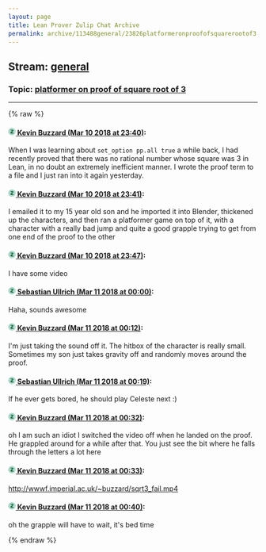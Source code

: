 ```yaml
---
layout: page
title: Lean Prover Zulip Chat Archive 
permalink: archive/113488general/23826platformeronproofofsquarerootof3.html
---
```


## Stream: [general](index.html)
### Topic: [platformer on proof of square root of 3](23826platformeronproofofsquarerootof3.html)

---


{% raw %}
#### [![Click to go to Zulip](../../assets/img/zulip2.png) Kevin Buzzard (Mar 10 2018 at 23:40)](https://leanprover.zulipchat.com/#narrow/stream/113488-general/topic/platformer%20on%20proof%20of%20square%20root%20of%203/near/123548752):
When I was learning about `set_option pp.all true` a while back, I had recently proved that there was no rational number whose square was 3 in Lean, in no doubt an extremely inefficient manner. I wrote the proof term to a file and I just ran into it again yesterday.

#### [![Click to go to Zulip](../../assets/img/zulip2.png) Kevin Buzzard (Mar 10 2018 at 23:41)](https://leanprover.zulipchat.com/#narrow/stream/113488-general/topic/platformer%20on%20proof%20of%20square%20root%20of%203/near/123548757):
I emailed it to my 15 year old son and he imported it into Blender, thickened up the characters, and then ran a platformer game on top of it, with a character with a really bad jump and quite a good grapple trying to get from one end of the proof to the other

#### [![Click to go to Zulip](../../assets/img/zulip2.png) Kevin Buzzard (Mar 10 2018 at 23:47)](https://leanprover.zulipchat.com/#narrow/stream/113488-general/topic/platformer%20on%20proof%20of%20square%20root%20of%203/near/123548912):
I have some video

#### [![Click to go to Zulip](../../assets/img/zulip2.png) Sebastian Ullrich (Mar 11 2018 at 00:00)](https://leanprover.zulipchat.com/#narrow/stream/113488-general/topic/platformer%20on%20proof%20of%20square%20root%20of%203/near/123549242):
Haha, sounds awesome

#### [![Click to go to Zulip](../../assets/img/zulip2.png) Kevin Buzzard (Mar 11 2018 at 00:12)](https://leanprover.zulipchat.com/#narrow/stream/113488-general/topic/platformer%20on%20proof%20of%20square%20root%20of%203/near/123549536):
I'm just taking the sound off it. The hitbox of the character is really small. Sometimes my son just takes gravity off and randomly moves around the proof.

#### [![Click to go to Zulip](../../assets/img/zulip2.png) Sebastian Ullrich (Mar 11 2018 at 00:19)](https://leanprover.zulipchat.com/#narrow/stream/113488-general/topic/platformer%20on%20proof%20of%20square%20root%20of%203/near/123549712):
If he ever gets bored, he should play Celeste next :)

#### [![Click to go to Zulip](../../assets/img/zulip2.png) Kevin Buzzard (Mar 11 2018 at 00:32)](https://leanprover.zulipchat.com/#narrow/stream/113488-general/topic/platformer%20on%20proof%20of%20square%20root%20of%203/near/123550076):
oh I am such an idiot I switched the video off when he landed on the proof. He grappled around for a while after that. You just see the bit where he falls through the letters a lot here

#### [![Click to go to Zulip](../../assets/img/zulip2.png) Kevin Buzzard (Mar 11 2018 at 00:33)](https://leanprover.zulipchat.com/#narrow/stream/113488-general/topic/platformer%20on%20proof%20of%20square%20root%20of%203/near/123550078):
http://wwwf.imperial.ac.uk/~buzzard/sqrt3_fail.mp4

#### [![Click to go to Zulip](../../assets/img/zulip2.png) Kevin Buzzard (Mar 11 2018 at 00:40)](https://leanprover.zulipchat.com/#narrow/stream/113488-general/topic/platformer%20on%20proof%20of%20square%20root%20of%203/near/123550263):
oh the grapple will have to wait, it's bed time


{% endraw %}
